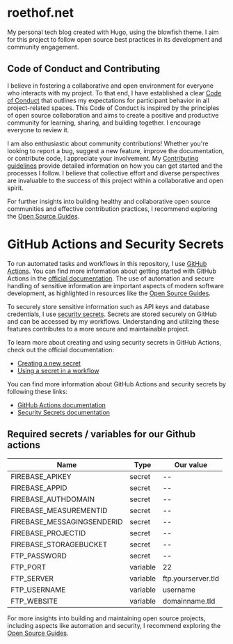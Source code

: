 # roethof.net
My personal tech blog created with Hugo, using the blowfish theme. I aim for this project to follow open source best practices in its development and community engagement.

## Code of Conduct and Contributing

I believe in fostering a collaborative and open environment for everyone who interacts with my project. To that end, I have established a clear [Code of Conduct](CODE_OF_CONDUCT.md) that outlines my expectations for participant behavior in all project-related spaces. This Code of Conduct is inspired by the principles of open source collaboration and aims to create a positive and productive community for learning, sharing, and building together. I encourage everyone to review it.

I am also enthusiastic about community contributions! Whether you're looking to report a bug, suggest a new feature, improve the documentation, or contribute code, I appreciate your involvement. My [Contributing guidelines](CONTRIBUTING.md) provide detailed information on how you can get started and the processes I follow. I believe that collective effort and diverse perspectives are invaluable to the success of this project within a collaborative and open spirit.

For further insights into building healthy and collaborative open source communities and effective contribution practices, I recommend exploring the [Open Source Guides](https://opensource.guide/).

# GitHub Actions and Security Secrets
To run automated tasks and workflows in this repository, I use [GitHub Actions](https://github.com/features/actions). You can find more information about getting started with GitHub Actions in the [official documentation](https://help.github.com/en/actions/getting-started-with-github-actions). The use of automation and secure handling of sensitive information are important aspects of modern software development, as highlighted in resources like the [Open Source Guides](https://opensource.guide/).

To securely store sensitive information such as API keys and database credentials, I use [security secrets](https://docs.github.com/en/actions/security-security-secrets).
Secrets are stored securely on GitHub and can be accessed by my workflows. Understanding and utilizing these features contributes to a more secure and maintainable project.

To learn more about creating and using security secrets in GitHub Actions, check out the official documentation:
* [Creating a new secret](https://help.github.com/en/actions/reference/creating-a-secret)
* [Using a secret in a workflow](https://help.github.com/en/actions/using-gh-actions/workflow-syntax-for-github-workflow)

You can find more information about GitHub Actions and security secrets by following these links:
* [GitHub Actions documentation](https://docs.github.com/en/actions)
* [Security Secrets documentation](https://docs.github.com/en/actions/reference/security-secrets)

## Required secrets / variables for our Github actions

| Name | Type | Our value |
|------|------|-----------|
| FIREBASE_APIKEY | secret | -- |
| FIREBASE_APPID | secret | -- |
| FIREBASE_AUTHDOMAIN | secret | -- |
| FIREBASE_MEASUREMENTID | secret | -- |
| FIREBASE_MESSAGINGSENDERID | secret | -- |
| FIREBASE_PROJECTID | secret | -- |
| FIREBASE_STORAGEBUCKET | secret | -- |
| FTP_PASSWORD | secret | -- |
| FTP_PORT | variable | 22 |
| FTP_SERVER | variable | ftp.yourserver.tld |
| FTP_USERNAME | variable | username |
| FTP_WEBSITE | variable | domainname.tld |

For more insights into building and maintaining open source projects, including aspects like automation and security, I recommend exploring the [Open Source Guides](https://opensource.guide/).